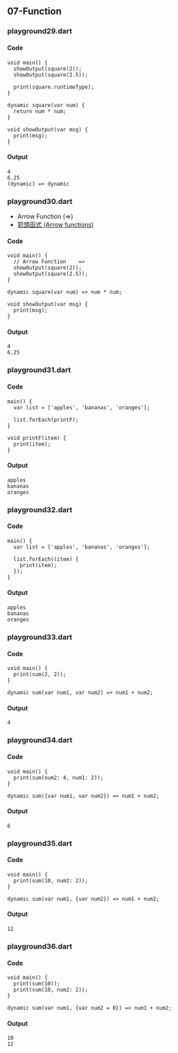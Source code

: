 ## 07-Function
### playground29.dart
#### Code
```
void main() {
  showOutput(square(2));
  showOutput(square(2.5));

  print(square.runtimeType);
}

dynamic square(var num) {
  return num * num;
}

void showOutput(var msg) {
  print(msg);
}
```

#### Output
```
4
6.25
(dynamic) => dynamic
```


### playground30.dart
* Arrow Function  (=>)
* [箭頭函式 (Arrow functions)](https://wcc723.github.io/javascript/2017/12/21/javascript-es6-arrow-function/)
#### Code
```
void main() {
  // Arrow Function    =>
  showOutput(square(2));
  showOutput(square(2.5));
}

dynamic square(var num) => num * num;

void showOutput(var msg) {
  print(msg);
}
```

#### Output
```
4
6.25
```


### playground31.dart
#### Code
```
main() {
  var list = ['apples', 'bananas', 'oranges'];

  list.forEach(printF);
}

void printF(item) {
  print(item);
}
```

#### Output
```
apples
bananas
oranges
```


### playground32.dart
#### Code
```
main() {
  var list = ['apples', 'bananas', 'oranges'];

  list.forEach((item) {
    print(item);
  });
}
```

#### Output
```
apples
bananas
oranges
```


### playground33.dart
#### Code
```
void main() {
  print(sum(2, 2));
}

dynamic sum(var num1, var num2) => num1 + num2;
```

#### Output
```
4
```


### playground34.dart
#### Code
```
void main() {
  print(sum(num2: 4, num1: 2));
}

dynamic sum({var num1, var num2}) => num1 + num2;
```

#### Output
```
6
```


### playground35.dart
#### Code
```
void main() {
  print(sum(10, num2: 2));
}

dynamic sum(var num1, {var num2}) => num1 + num2;
```

#### Output
```
12
```


### playground36.dart
#### Code
```
void main() {
  print(sum(10));
  print(sum(10, num2: 2));
}

dynamic sum(var num1, {var num2 = 0}) => num1 + num2;
```

#### Output
```
10
12
```